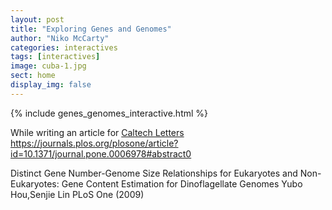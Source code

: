 ```yaml
---
layout: post
title: "Exploring Genes and Genomes"
author: "Niko McCarty"
categories: interactives
tags: [interactives]
image: cuba-1.jpg
sect: home
display_img: false
---
```


{% include genes_genomes_interactive.html %}

While writing an article for [Caltech Letters]()
https://journals.plos.org/plosone/article?id=10.1371/journal.pone.0006978#abstract0

Distinct Gene Number-Genome Size Relationships for Eukaryotes and Non-Eukaryotes: Gene Content Estimation for Dinoflagellate Genomes
Yubo Hou,Senjie Lin 
PLoS One (2009)

